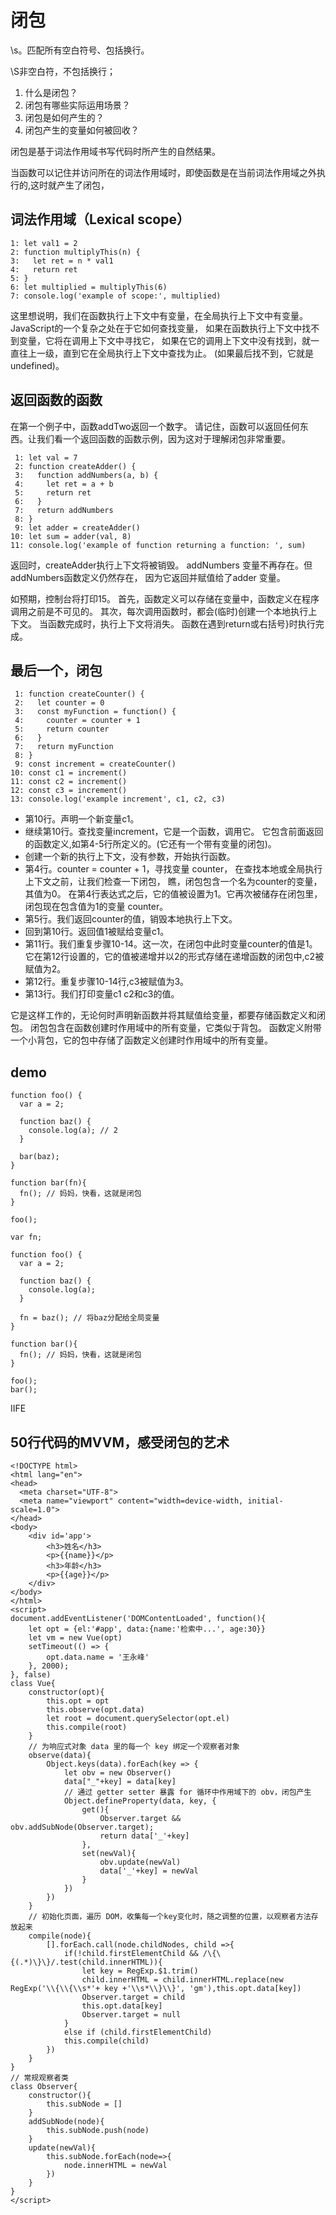 # 闭包
\s。匹配所有空白符号、包括换行。

\S非空白符，不包括换行；


1. 什么是闭包？
2. 闭包有哪些实际运用场景？
3. 闭包是如何产生的？
4. 闭包产生的变量如何被回收？

闭包是基于词法作用域书写代码时所产生的自然结果。


当函数可以记住并访问所在的词法作用域时，即使函数是在当前词法作用域之外执行的,这时就产生了闭包，
## 词法作用域（Lexical scope）
```
1: let val1 = 2
2: function multiplyThis(n) {
3:   let ret = n * val1
4:   return ret
5: }
6: let multiplied = multiplyThis(6)
7: console.log('example of scope:', multiplied)
```
这里想说明，我们在函数执行上下文中有变量，在全局执行上下文中有变量。
JavaScript的一个复杂之处在于它如何查找变量，
如果在函数执行上下文中找不到变量，它将在调用上下文中寻找它，
如果在它的调用上下文中没有找到，就一直往上一级，直到它在全局执行上下文中查找为止。
(如果最后找不到，它就是 undefined)。
## 返回函数的函数
在第一个例子中，函数addTwo返回一个数字。
请记住，函数可以返回任何东西。让我们看一个返回函数的函数示例，因为这对于理解闭包非常重要。
```
 1: let val = 7
 2: function createAdder() {
 3:   function addNumbers(a, b) {
 4:     let ret = a + b
 5:     return ret
 6:   }
 7:   return addNumbers
 8: }
 9: let adder = createAdder()
10: let sum = adder(val, 8)
11: console.log('example of function returning a function: ', sum)
```
返回时，createAdder执行上下文将被销毁。
addNumbers 变量不再存在。但addNumbers函数定义仍然存在，
因为它返回并赋值给了adder 变量。


如预期，控制台将打印15。
首先，函数定义可以存储在变量中，函数定义在程序调用之前是不可见的。
其次，每次调用函数时，都会(临时)创建一个本地执行上下文。
当函数完成时，执行上下文将消失。
函数在遇到return或右括号}时执行完成。

## 最后一个，闭包
```
 1: function createCounter() {
 2:   let counter = 0
 3:   const myFunction = function() {
 4:     counter = counter + 1
 5:     return counter
 6:   }
 7:   return myFunction
 8: }
 9: const increment = createCounter()
10: const c1 = increment()
11: const c2 = increment()
12: const c3 = increment()
13: console.log('example increment', c1, c2, c3)
```


- 第10行。声明一个新变量c1。
- 继续第10行。查找变量increment，它是一个函数，调用它。
它包含前面返回的函数定义,如第4-5行所定义的。(它还有一个带有变量的闭包)。
- 创建一个新的执行上下文，没有参数，开始执行函数。
- 第4行。counter = counter + 1，寻找变量 counter，
在查找本地或全局执行上下文之前，让我们检查一下闭包，
瞧，闭包包含一个名为counter的变量，其值为0。
在第4行表达式之后，它的值被设置为1。它再次被储存在闭包里，闭包现在包含值为1的变量 counter。
- 第5行。我们返回counter的值，销毁本地执行上下文。
- 回到第10行。返回值1被赋给变量c1。
- 第11行。我们重复步骤10-14。这一次，在闭包中此时变量counter的值是1。
它在第12行设置的，它的值被递增并以2的形式存储在递增函数的闭包中,c2被赋值为2。
- 第12行。重复步骤10-14行,c3被赋值为3。
- 第13行。我们打印变量c1 c2和c3的值。


它是这样工作的，无论何时声明新函数并将其赋值给变量，都要存储函数定义和闭包。
闭包包含在函数创建时作用域中的所有变量，它类似于背包。
函数定义附带一个小背包，它的包中存储了函数定义创建时作用域中的所有变量。


## demo 
```
function foo() {
  var a = 2;
  
  function baz() {
    console.log(a); // 2
  }
  
  bar(baz);
}

function bar(fn){
  fn(); // 妈妈，快看，这就是闭包
}

foo();
```

```
var fn;

function foo() {
  var a = 2;

  function baz() {
    console.log(a); 
  }
  
  fn = baz(); // 将baz分配给全局变量
}

function bar(){
  fn(); // 妈妈，快看，这就是闭包
}

foo();
bar();
```

IIFE

## 50行代码的MVVM，感受闭包的艺术
```
<!DOCTYPE html>
<html lang="en">
<head>
  <meta charset="UTF-8">
  <meta name="viewport" content="width=device-width, initial-scale=1.0">
</head>
<body>
    <div id='app'>
        <h3>姓名</h3>
        <p>{{name}}</p>
        <h3>年龄</h3>
        <p>{{age}}</p>
    </div>
</body>
</html>
<script>
document.addEventListener('DOMContentLoaded', function(){
    let opt = {el:'#app', data:{name:'检索中...', age:30}}
    let vm = new Vue(opt)
    setTimeout(() => {
        opt.data.name = '王永峰'
    }, 2000);
}, false)
class Vue{
    constructor(opt){
        this.opt = opt
        this.observe(opt.data)
        let root = document.querySelector(opt.el)
        this.compile(root)
    }
    // 为响应式对象 data 里的每一个 key 绑定一个观察者对象
    observe(data){ 
        Object.keys(data).forEach(key => {
            let obv = new Observer() 
            data["_"+key] = data[key]
            // 通过 getter setter 暴露 for 循环中作用域下的 obv，闭包产生
            Object.defineProperty(data, key, {
                get(){
                    Observer.target && obv.addSubNode(Observer.target);
                    return data['_'+key]
                }, 
                set(newVal){
                    obv.update(newVal)
                    data['_'+key] = newVal
                }
            })
        })
    }
    // 初始化页面，遍历 DOM，收集每一个key变化时，随之调整的位置，以观察者方法存放起来    
    compile(node){
        [].forEach.call(node.childNodes, child =>{
            if(!child.firstElementChild && /\{\{(.*)\}\}/.test(child.innerHTML)){
                let key = RegExp.$1.trim()
                child.innerHTML = child.innerHTML.replace(new RegExp('\\{\\{\\s*'+ key +'\\s*\\}\\}', 'gm'),this.opt.data[key]) 
                Observer.target = child
                this.opt.data[key] 
                Observer.target = null
            }
            else if (child.firstElementChild) 
            this.compile(child)
        })
    }    
}
// 常规观察者类
class Observer{
    constructor(){
        this.subNode = []    
    }
    addSubNode(node){
        this.subNode.push(node)
    }
    update(newVal){
        this.subNode.forEach(node=>{
            node.innerHTML = newVal
        })
    }
}
</script>

```

